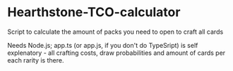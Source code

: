 # Hearthstone-TCO-calculator
Script to calculate the amount of packs you need to open to craft all cards

Needs Node.js;
app.ts (or app.js, if you don't do TypeSript) is self explenatory - all crafting costs, draw probabilities and amount of cards per each rarity is there.
